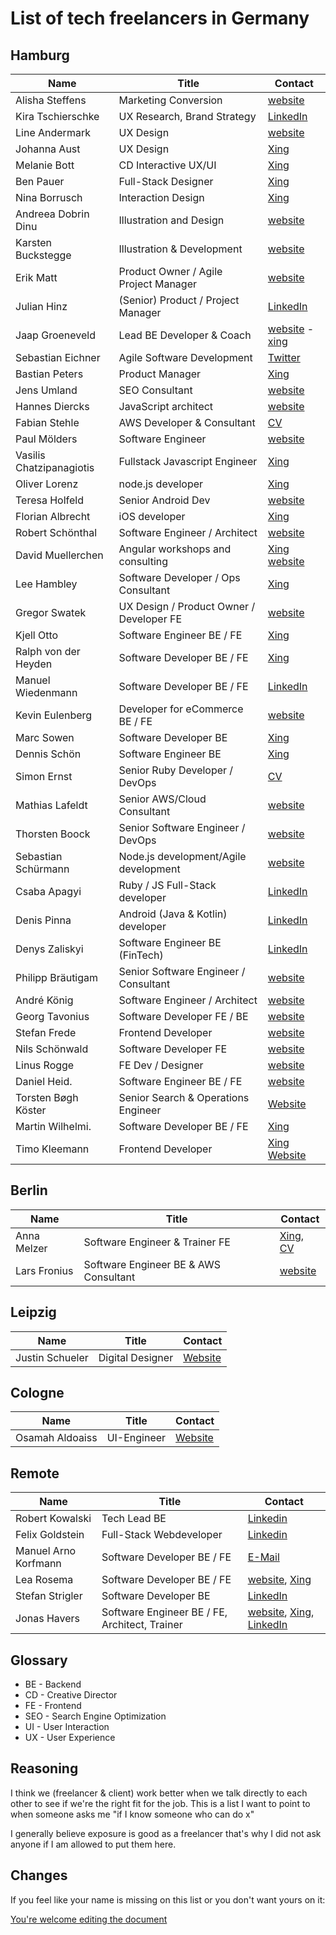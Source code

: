 # List of tech freelancers in Germany

## Hamburg

| Name                     | Title                                    | Contact                                                                                  |
| ------------------------ | ---------------------------------------- | ---------------------------------------------------------------------------------------- |
| Alisha Steffens          | Marketing Conversion                     | [website](https://www.alisha-steffens.de/)                                               |
| Kira Tschierschke        | UX Research, Brand Strategy              | [LinkedIn](https://www.linkedin.com/in/kira-tschierschke/)                               |
| Line Andermark           | UX Design                                | [website](https://www.andermark.com/)                                                    |
| Johanna Aust             | UX Design                                | [Xing](https://www.xing.com/profile/Johanna_Aust)                                        |
| Melanie Bott             | CD Interactive UX/UI                     | [Xing](https://www.xing.com/profile/Melanie_Bott4)                                       |
| Ben Pauer                | Full-Stack Designer                      | [Xing](https://www.xing.com/profile/Benjamin_Pauer/)                                     |
| Nina Borrusch            | Interaction Design                       | [Xing](https://www.xing.com/profile/Nina_Borrusch/)                                      |
| Andreea Dobrin Dinu      | Illustration and Design                  | [website](http://summerkidworks.com/)                                                    |
| Karsten Buckstegge       | Illustration & Development               | [website](https://karstenbuckstegge.de/)                                                 |
| Erik Matt                | Product Owner / Agile Project Manager    | [website](https://www.erikmatt.de/)                                                      |
| Julian Hinz              | (Senior) Product / Project Manager       | [LinkedIn](https://www.linkedin.com/in/julian-hinz/)                                     |
| Jaap Groeneveld          | Lead BE Developer & Coach                | [website](http://jgroeneveld.de/) - [xing](https://www.xing.com/profile/Jaap_Groeneveld) |
| Sebastian Eichner        | Agile Software Development               | [Twitter](https://twitter.com/stdout)                                                    |
| Bastian Peters           | Product Manager                          | [Xing](https://www.xing.com/profile/Bastian_Peters10)                                    |
| Jens Umland              | SEO Consultant                           | [website](http://jumland.de/)                                                            |
| Hannes Diercks           | JavaScript architect                     | [website](https://xiphe.github.io/)                                                      |
| Fabian Stehle            | AWS Developer & Consultant               | [CV](cv.fstehle.com)                                                                     |
| Paul Mölders             | Software Engineer                        | [website](https://www.p0wl.space/)                                                       |
| Vasilis Chatzipanagiotis | Fullstack Javascript Engineer            | [Xing](https://www.xing.com/profile/Vasilis_Chatzipanagiotis)                            |
| Oliver Lorenz            | node.js developer                        | [Xing](https://www.xing.com/profile/Oliver_Lorenz29/cv)                                  |
| Teresa Holfeld           | Senior Android Dev                       | [website](https://teresaholfeld.com/)                                                    |
| Florian Albrecht         | iOS developer                            | [Xing](https://www.xing.com/profile/Florian_Albrecht10/cv)                               |
| Robert Schönthal         | Software Engineer / Architect            | [website](https://digitalkaoz.net)                                                       |
| David Muellerchen        | Angular workshops and consulting         | [Xing](https://www.xing.com/profile/David_Muellerchen) [website](https://webdave.de)     |
| Lee Hambley              | Software Developer / Ops Consultant      | [Xing](https://www.xing.com/profile/Lee_Hambley)                                         |
| Gregor Swatek            | UX Design / Product Owner / Developer FE | [website](http://www.vonfoorn.com)                                                       |
| Kjell Otto               | Software Engineer BE / FE                | [Xing](https://www.xing.com/profile/Kjell_Otto/cv)                                       |
| Ralph von der Heyden     | Software Developer BE / FE               | [Xing](https://www.xing.com/profile/Ralph_vonderHeyden)                                  |
| Manuel Wiedenmann        | Software Developer BE / FE               | [LinkedIn](https://www.linkedin.com/in/manuel-wiedenmann/)                               |
| Kevin Eulenberg          | Developer for eCommerce BE / FE          | [website](http://frontend.hamburg/)                                                      |
| Marc Sowen               | Software Developer BE                    | [Xing](https://www.xing.com/profile/Marc_Sowen)                                          |
| Dennis Schön             | Software Engineer BE                     | [Xing](https://www.xing.com/profile/DennisSchoen)                                        |
| Simon Ernst              | Senior Ruby Developer / DevOps           | [CV](https://simonernst.com/cv/)                                                         |
| Mathias Lafeldt          | Senior AWS/Cloud Consultant              | [website](https://sharpend.io)                                                           |
| Thorsten Boock           | Senior Software Engineer / DevOps        | [website](https://codegy.de/)                                                            |
| Sebastian Schürmann      | Node.js development/Agile development    | [website](https://sebs.github.io)                                                        |
| Csaba Apagyi             | Ruby / JS Full-Stack developer           | [LinkedIn](https://www.linkedin.com/in/csaba-apagyi/)                                    |
| Denis Pinna              | Android (Java & Kotlin) developer        | [LinkedIn](https://www.linkedin.com/in/denis-pinna-7495298a/)                            |
| Denys Zaliskyi           | Software Engineer BE (FinTech)           | [LinkedIn](https://www.linkedin.com/in/dzdidi/)                                          |
| Philipp Bräutigam        | Senior Software Engineer / Consultant    | [website](https://philipp-braeutigam.de)                                                 |
| André König              | Software Engineer / Architect            | [website](https://andrekoenig.de)                                                        |
| Georg Tavonius           | Software Developer FE / BE               | [website](https://www.tavonius.de)                                                       |
| Stefan Frede             | Frontend Developer                       | [website](https://www.frede.io/)                                                         |
| Nils Schönwald           | Software Developer FE                    | [website](https://schoen.world)                                                          |
| Linus Rogge              | FE Dev / Designer                        | [website](https://linuscodes.com)                                                        |
| Daniel Heid.             | Software Engineer BE / FE                | [website](https://www.daniel-heid.de/)                                                   |
| Torsten Bøgh Köster      | Senior Search & Operations Engineer      | [Website](https://www.thiswayup.de/)                                                     |
| Martin Wilhelmi.         | Software Developer BE / FE               | [Xing](https://www.xing.com/profile/Martin_Wilhelmi)                                     |
| Timo Kleemann            | Frontend Developer                       | [Xing](https://www.xing.com/profile/Timo_Kleemann)  [Website](https://www.timokleemann.de)|

## Berlin

| Name         | Title                                 | Contact                                                                                               |
| ------------ | ------------------------------------- | ----------------------------------------------------------------------------------------------------- |
| Anna Melzer  | Software Engineer & Trainer FE        | [Xing](https://www.xing.com/profile/Anna_Melzer), [CV](https://stackoverflow.com/users/story/1554773) |
| Lars Fronius | Software Engineer BE & AWS Consultant | [website](https://fronius.me)                                                                         |

## Leipzig

| Name            | Title            | Contact                           |
| --------------- | ---------------- | --------------------------------- |
| Justin Schueler | Digital Designer | [Website](https://jschueler.com/) |

## Cologne

| Name            | Title       | Contact                            |
| --------------- | ----------- | ---------------------------------- |
| Osamah Aldoaiss | UI-Engineer | [Website](https://www.aldoaiss.de) |

## Remote

| Name                 | Title                                         | Contact                                                                                                                                     |
| -------------------- | --------------------------------------------- | ------------------------------------------------------------------------------------------------------------------------------------------- |
| Robert Kowalski      | Tech Lead BE                                  | [Linkedin](https://www.linkedin.com/in/robert-kowalski-81372797/)                                                                           |
| Felix Goldstein      | Full-Stack Webdeveloper                       | [Linkedin](https://www.linkedin.com/in/felix-goldstein-3623293/)                                                                            |
| Manuel Arno Korfmann | Software Developer BE / FE                    | [E-Mail](mailto:manu@korfmann.info)                                                                                                         |
| Lea Rosema           | Software Developer BE / FE                    | [website](https://terabaud.github.io), [Xing](https://www.xing.com/profile/Lea_Rosema)                                                      |
| Stefan Strigler      | Software Developer BE                         | [LinkedIn](https://www.linkedin.com/in/stefan-strigler-78494b6b/)                                                                           |
| Jonas Havers         | Software Engineer BE / FE, Architect, Trainer | [website](https://jonas-havers.de), [Xing](https://www.xing.com/profile/Jonas_Havers), [LinkedIn](https://www.linkedin.com/in/jonashavers/) |

## Glossary

- BE - Backend
- CD - Creative Director
- FE - Frontend
- SEO - Search Engine Optimization
- UI - User Interaction
- UX - User Experience

## Reasoning

I think we (freelancer & client) work better when we talk directly to each other to see if we're the right fit for the job. This is a list I want to point to when someone asks me "if I know someone who can do x"

I generally believe exposure is good as a freelancer that's why I did not ask anyone if I am allowed to put them here.

## Changes

If you feel like your name is missing on this list or you don't want yours on it:

[You're welcome editing the document](https://github.com/lassediercks/list-of-tech-freelancers-in-hamburg/edit/master/readme.md)
